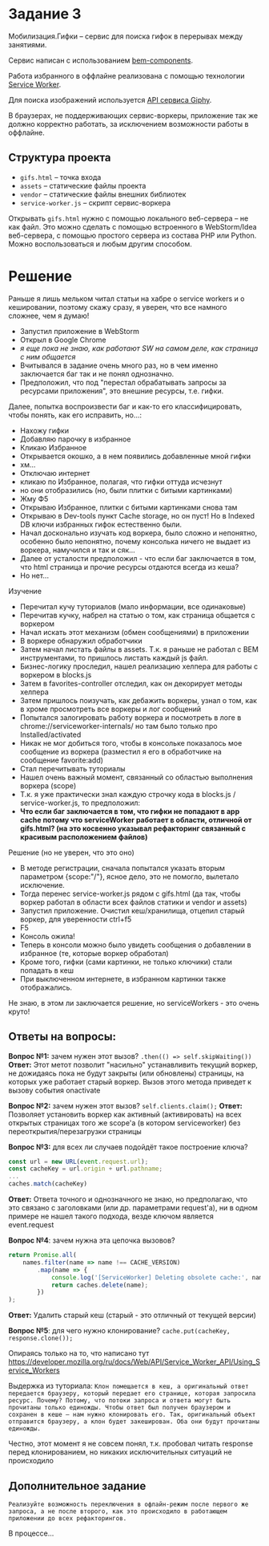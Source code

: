 # Задание 3

Мобилизация.Гифки – сервис для поиска гифок в перерывах между занятиями.

Сервис написан с использованием [bem-components](https://ru.bem.info/platform/libs/bem-components/5.0.0/).

Работа избранного в оффлайне реализована с помощью технологии [Service Worker](https://developer.mozilla.org/ru/docs/Web/API/Service_Worker_API/Using_Service_Workers).

Для поиска изображений используется [API сервиса Giphy](https://github.com/Giphy/GiphyAPI).

В браузерах, не поддерживающих сервис-воркеры, приложение так же должно корректно работать, 
за исключением возможности работы в оффлайне.

## Структура проекта

  * `gifs.html` – точка входа
  * `assets` – статические файлы проекта
  * `vendor` –  статические файлы внешних библиотек
  * `service-worker.js` – скрипт сервис-воркера

Открывать `gifs.html` нужно с помощью локального веб-сервера – не как файл. 
Это можно сделать с помощью встроенного в WebStorm/Idea веб-сервера, с помощью простого сервера
из состава PHP или Python. Можно воспользоваться и любым другим способом.



# Решение
Раньше я лишь мельком читал статьи на хабре о service workers и о кешировании, поэтому скажу сразу, я уверен, что все намного сложнее, чем я думаю!

- Запустил приложение в WebStorm
- Открыл в Google Chrome
- *я еще пока не знаю, как работают SW на самом деле, как страница с ним общается*
- Вчитывался в задание очень много раз, но в чем именно заключается баг так и не понял однозначно.  
- Предположил, что под "перестал обрабатывать запросы за ресурсами приложения", это внешние ресурсы, т.е. гифки.

Далее, попытка воспроизвести баг и как-то его классифицировать, чтобы понять, как его исправить, но...:
- Нахожу гифки
- Добавляю парочку в избранное
- Кликаю Избранное
- Открывается окошко, а в нем появились добавленные мной гифки
- хм...
- Отключаю интернет
- кликаю по Избранное, полагая, что гифки оттуда исчезнут
- но они отобразились (но, были плитки с битыми картинками)
- Жму Ф5
- Открываю Избранное, плитки с битыми картинками снова там
- Открываю в Dev-tools пункт Cache storage, но он пуст! Но в Indexed DB ключи избранных гифок естественно были.
- Начал досконально изучать код воркера, было сложно и непонятно, особенно было непонятно, почему консолька ничего не выдает из воркера, намучился и так и сяк...
- Далее от усталости предположил - что если баг заключается в том, что html страница и прочие ресурсы отдаются всегда из кеша?
- Но нет...

Изучение
- Перечитал кучу туториалов (мало информации, все одинаковые)
- Перечитав кучку, набрел на статью о том, как страница общается с воркером
- Начал искать этот механизм (обмен сообщениями) в приложении
- В воркере обнаружил обработчики
- Затем начал листать файлы в assets. Т.к. я раньше не работал с BEM инструментами, то пришлось листать каждый js файл. 
- Бизнес-логику проследил, нашел реализацию хелпера для работы с воркером в blocks.js
- Затем в favorites-controller отследил, как он декорирует методы хелпера
- Затем пришлось поизучать, как дебажить воркеры, узнал о том, как в хроме просмотреть все воркеры и лог сообщений
- Попытался залогировать работу воркера и посмотреть в логе в chrome://serviceworker-internals/ но там было только про Installed/activated
- Никак не мог добиться того, чтобы в консольке показалось мое сообщение из воркера (разместил я его в обработчике на сообщение favorite:add)
- Стал перечитывать туториалы
- Нашел очень важный момент, связанный со областью выполнения воркера (scope)
- Т.к. я уже практически знал каждую строчку кода в blocks.js / service-worker.js, то предположил:
- **Что если баг заключается в том, что гифки не попадают в app cache потому что serviceWorker работает в области, отличной от gifs.html? (на это косвенно указывал рефакторинг связанный с красивым расположением файлов)**

Решение (но не уверен, что это оно)
- В методе регистрации, сначала попытался указать вторым параметром {scope:"/"}, ясное дело, это не помогло, вылетало исключение.
- Тогда перенес service-worker.js рядом с gifs.html (да так, чтобы воркер работал в области всех файлов статики и vendor и assets)
- Запустил приложение. Очистил кеш/хранилища, отцепил старый воркер, для уверенности ctrl+f5
- F5
- Консоль ожила! 
- Теперь в консоли можно было увидеть сообщения о добавлении в избранное (те, которые воркер обработал)
- Кроме того, гифки (сами картинки, не только ключики) стали попадать в кеш
- При выключенном интернете, в избранном картинки также отображались.

Не знаю, в этом ли заключается решение, но serviceWorkers - это очень круто!




## Ответы на вопросы:
**Вопрос №1:** зачем нужен этот вызов?
`.then(() => self.skipWaiting())`
**Ответ:** 
Этот метот позволит "насильно" устанавливить текущий воркер,
не дожидаясь пока не будут закрыты (или обновлены) страницы, на которых уже работает старый воркер.
Вызов этого метода приведет к вызову события onactivate
 
 
**Вопрос №2:** зачем нужен этот вызов?
`self.clients.claim();`
**Ответ:** 
Позволяет установить воркер как активный (активировать) на всех открытых
страницах того же scope'а (в котором serviceworker) без переоткрытия/перезагрузки страницы


**Вопрос №3:** для всех ли случаев подойдёт такое построение ключа?
```javascript
const url = new URL(event.request.url);
const cacheKey = url.origin + url.pathname;
...
caches.match(cacheKey)
```
**Ответ:** 
Ответа точного и однозначного не знаю, но предполагаю, что это связано с заголовками (или др. параметрами request'а), ни в одном примере не нашел такого подхода, везде ключом является event.request

**Вопрос №4**: зачем нужна эта цепочка вызовов?
```javascript
return Promise.all(
    names.filter(name => name !== CACHE_VERSION)
        .map(name => {
            console.log('[ServiceWorker] Deleting obsolete cache:', name);
            return caches.delete(name);
        })
);
```
**Ответ:**
Удалить старый кеш (старый - это отличный от текущей версии)


**Вопрос №5**: для чего нужно клонирование?
`cache.put(cacheKey, response.clone());`

Опираясь только на то, что написано тут
https://developer.mozilla.org/ru/docs/Web/API/Service_Worker_API/Using_Service_Workers

Выдержка из туториала:
`Клон помещается в кеш, а оригинальный ответ передается браузеру, который передает его странице,
которая запросила ресурс.
Почему? Потому, что потоки запроса и ответа могут быть прочитаны только единожды. Чтобы ответ был
получен браузером и сохранен в кеше — нам нужно клонировать его. Так, оригинальный объект
отправится браузеру, а клон будет закеширован. Оба они будут прочитаны единожды.`

Честно, этот момент я не совсем понял, т.к. пробовал читать response перед клонированием, но
никаких исключительных ситуаций не происходило

                    

## Дополнительное задание
`Реализуйте возможность переключения в офлайн-режим после первого же запроса, а не после второго, как это происходило в работающем приложении до всех рефакторингов.`

В процессе...
